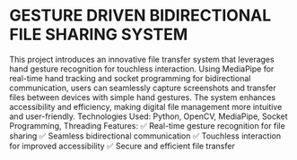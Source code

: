 # GESTURE DRIVEN BIDIRECTIONAL FILE SHARING SYSTEM
 This project introduces an innovative file transfer system that leverages hand gesture recognition for touchless interaction. Using MediaPipe for real-time hand tracking and socket programming for bidirectional communication, users can seamlessly capture screenshots and transfer files between devices with simple hand gestures. The system enhances accessibility and efficiency, making digital file management more intuitive and user-friendly.  Technologies Used: Python, OpenCV, MediaPipe, Socket Programming, Threading  Features: ✅ Real-time gesture recognition for file sharing ✅ Seamless bidirectional communication ✅ Touchless interaction for improved accessibility ✅ Secure and efficient file transfer
